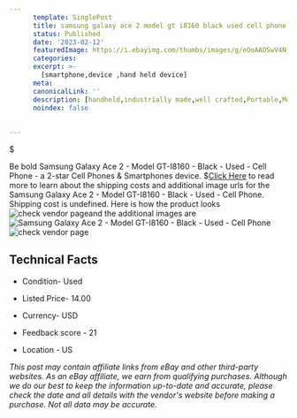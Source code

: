 ```yaml
---
      template: SinglePost
      title: samsung galaxy ace 2 model gt i8160 black used cell phone
      status: Published
      date: '2023-02-12'
      featuredImage: https://i.ebayimg.com/thumbs/images/g/eOoAAOSwV4NjUbzI/s-l225.jpg
      categories: 
      excerpt: >-
        [smartphone,device ,hand held device]
      meta:
      canonicalLink: ''
      description: [handheld,industrially made,well crafted,Portable,Mobile,Compact,Convenient,Lightweight,Maneuverable,Man-portable,Miniature,Carriable,Hand-held,Light,Holdable,Transportable,Mobile device,Pocket-sized,On-the-go,Wireless,Cordless,Compact size,Convenient size, smartphone,device ,hand held device]
      noindex: false
      
        
---
```

$

Be bold Samsung Galaxy Ace 2 - Model GT-I8160 - Black - Used - Cell Phone - a 2-star Cell Phones & Smartphones device.
$[Click Here](https://www.ebay.com/itm/285070160028?hash=item425f81709c%3Ag%3AeOoAAOSwV4NjUbzI&mkevt=1&mkcid=1&mkrid=711-53200-19255-0&campid=%253CePNCampaignId%253E&customid=%253CreferenceId%253E&toolid=10049) to read more to learn about the shipping costs and additional image urls for the Samsung Galaxy Ace 2 - Model GT-I8160 - Black - Used - Cell Phone. Shipping cost is undefined. Here is how the product looks ![check vendor page](https://i.ebayimg.com/thumbs/images/g/eOoAAOSwV4NjUbzI/s-l225.jpg)and the additional images are![Samsung Galaxy Ace 2 - Model GT-I8160 - Black - Used - Cell Phone](https://i.ebayimg.com/images/g/eOoAAOSwV4NjUbzI/s-l640.jpg)![check vendor page](https://origin-galleryplus.ebayimg.com/ws/web/285070160028_2_0_1/225x225.jpg,https://origin-galleryplus.ebayimg.com/ws/web/285070160028_3_0_1/225x225.jpg,https://origin-galleryplus.ebayimg.com/ws/web/285070160028_4_0_1/225x225.jpg,https://origin-galleryplus.ebayimg.com/ws/web/285070160028_5_0_1/225x225.jpg)



 ## Technical Facts 



     
      

 - Condition- Used 


      

 - Listed Price- 14.00 


      

 - Currency- USD 


      

 - Feedback score - 21 


      

 - Location - US 


      
      

 *_This post may contain affiliate links from eBay and other third-party websites. As an eBay affiliate, we earn from qualifying purchases. Although we do our best to keep the information up-to-date and accurate, please check the date and all details with the vendor's website before making a purchase. Not all data may be accurate._*






